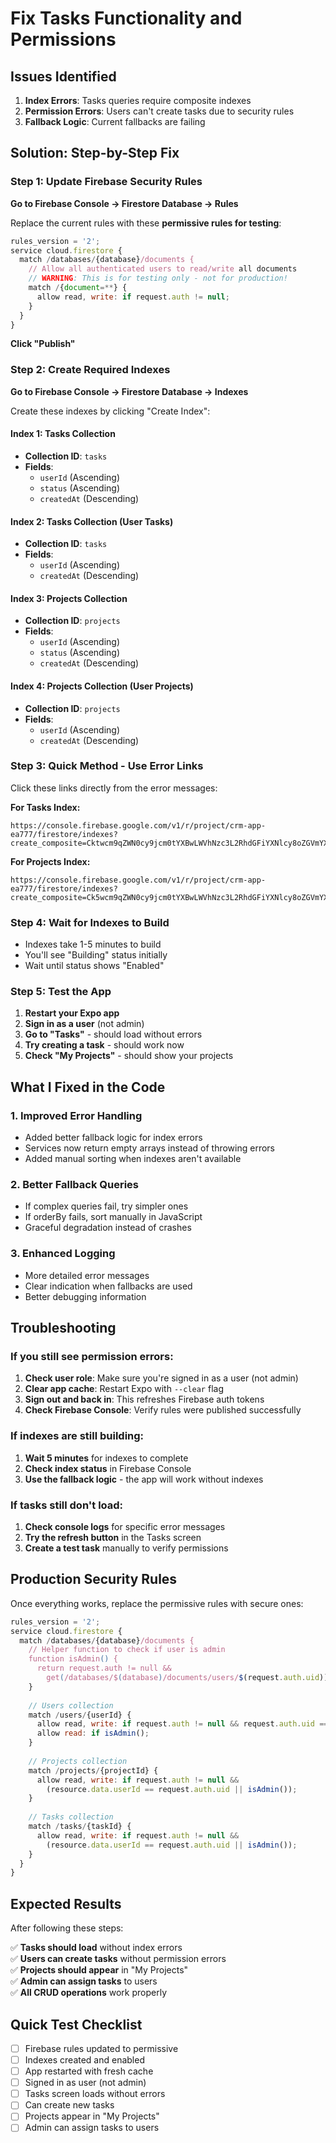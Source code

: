 # Fix Tasks Functionality and Permissions

## Issues Identified

1. **Index Errors**: Tasks queries require composite indexes
2. **Permission Errors**: Users can't create tasks due to security rules
3. **Fallback Logic**: Current fallbacks are failing

## Solution: Step-by-Step Fix

### Step 1: Update Firebase Security Rules

**Go to Firebase Console → Firestore Database → Rules**

Replace the current rules with these **permissive rules for testing**:

```javascript
rules_version = '2';
service cloud.firestore {
  match /databases/{database}/documents {
    // Allow all authenticated users to read/write all documents
    // WARNING: This is for testing only - not for production!
    match /{document=**} {
      allow read, write: if request.auth != null;
    }
  }
}
```

**Click "Publish"**

### Step 2: Create Required Indexes

**Go to Firebase Console → Firestore Database → Indexes**

Create these indexes by clicking "Create Index":

#### Index 1: Tasks Collection
- **Collection ID**: `tasks`
- **Fields**:
  - `userId` (Ascending)
  - `status` (Ascending)
  - `createdAt` (Descending)

#### Index 2: Tasks Collection (User Tasks)
- **Collection ID**: `tasks`
- **Fields**:
  - `userId` (Ascending)
  - `createdAt` (Descending)

#### Index 3: Projects Collection
- **Collection ID**: `projects`
- **Fields**:
  - `userId` (Ascending)
  - `status` (Ascending)
  - `createdAt` (Descending)

#### Index 4: Projects Collection (User Projects)
- **Collection ID**: `projects`
- **Fields**:
  - `userId` (Ascending)
  - `createdAt` (Descending)

### Step 3: Quick Method - Use Error Links

Click these links directly from the error messages:

**For Tasks Index:**
```
https://console.firebase.google.com/v1/r/project/crm-app-ea777/firestore/indexes?create_composite=Cktwcm9qZWN0cy9jcm0tYXBwLWVhNzc3L2RhdGFiYXNlcy8oZGVmYXVsdCkvY29sbGVjdGlvbkdyb3Vwcy90YXNrcy9pbmRleGVzL18QARoKCgZzdGF0dXMQARoKCgZ1c2VySWQQARoNCgljcmVhdGVkQXQQAhoMCghfX25hbWVfXxAC
```

**For Projects Index:**
```
https://console.firebase.google.com/v1/r/project/crm-app-ea777/firestore/indexes?create_composite=Ck5wcm9qZWN0cy9jcm0tYXBwLWVhNzc3L2RhdGFiYXNlcy8oZGVmYXVsdCkvY29sbGVjdGlvbkdyb3Vwcy9wcm9qZWN0cy9pbmRleGVzL18QARoKCgZ1c2VySWQQARoNCgljcmVhdGVkQXQQAhoMCghfX25hbWVfXxAC
```

### Step 4: Wait for Indexes to Build

- Indexes take 1-5 minutes to build
- You'll see "Building" status initially
- Wait until status shows "Enabled"

### Step 5: Test the App

1. **Restart your Expo app**
2. **Sign in as a user** (not admin)
3. **Go to "Tasks"** - should load without errors
4. **Try creating a task** - should work now
5. **Check "My Projects"** - should show your projects

## What I Fixed in the Code

### 1. Improved Error Handling
- Added better fallback logic for index errors
- Services now return empty arrays instead of throwing errors
- Added manual sorting when indexes aren't available

### 2. Better Fallback Queries
- If complex queries fail, try simpler ones
- If orderBy fails, sort manually in JavaScript
- Graceful degradation instead of crashes

### 3. Enhanced Logging
- More detailed error messages
- Clear indication when fallbacks are used
- Better debugging information

## Troubleshooting

### If you still see permission errors:

1. **Check user role**: Make sure you're signed in as a user (not admin)
2. **Clear app cache**: Restart Expo with `--clear` flag
3. **Sign out and back in**: This refreshes Firebase auth tokens
4. **Check Firebase Console**: Verify rules were published successfully

### If indexes are still building:

1. **Wait 5 minutes** for indexes to complete
2. **Check index status** in Firebase Console
3. **Use the fallback logic** - the app will work without indexes

### If tasks still don't load:

1. **Check console logs** for specific error messages
2. **Try the refresh button** in the Tasks screen
3. **Create a test task** manually to verify permissions

## Production Security Rules

Once everything works, replace the permissive rules with secure ones:

```javascript
rules_version = '2';
service cloud.firestore {
  match /databases/{database}/documents {
    // Helper function to check if user is admin
    function isAdmin() {
      return request.auth != null && 
        get(/databases/$(database)/documents/users/$(request.auth.uid)).data.role == 'admin';
    }
    
    // Users collection
    match /users/{userId} {
      allow read, write: if request.auth != null && request.auth.uid == userId;
      allow read: if isAdmin();
    }
    
    // Projects collection
    match /projects/{projectId} {
      allow read, write: if request.auth != null && 
        (resource.data.userId == request.auth.uid || isAdmin());
    }
    
    // Tasks collection
    match /tasks/{taskId} {
      allow read, write: if request.auth != null && 
        (resource.data.userId == request.auth.uid || isAdmin());
    }
  }
}
```

## Expected Results

After following these steps:

✅ **Tasks should load** without index errors  
✅ **Users can create tasks** without permission errors  
✅ **Projects should appear** in "My Projects"  
✅ **Admin can assign tasks** to users  
✅ **All CRUD operations** work properly  

## Quick Test Checklist

- [ ] Firebase rules updated to permissive
- [ ] Indexes created and enabled
- [ ] App restarted with fresh cache
- [ ] Signed in as user (not admin)
- [ ] Tasks screen loads without errors
- [ ] Can create new tasks
- [ ] Projects appear in "My Projects"
- [ ] Admin can assign tasks to users 